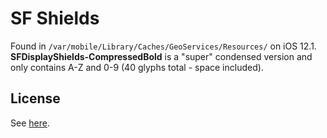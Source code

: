 # SF Shields
Found in `/var/mobile/Library/Caches/GeoServices/Resources/` on iOS 12.1. **SFDisplayShields-CompressedBold** is a "super" condensed version and only contains A-Z and 0-9 (40 glyphs total - space included).
## License
See [here](../README.md#license).
